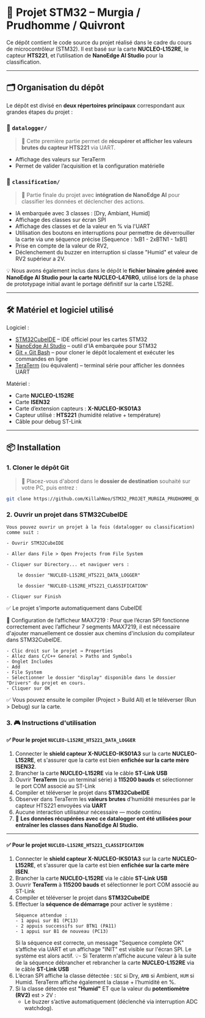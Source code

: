 # 🚀 Projet STM32 – Murgia / Prudhomme / Quivront

Ce dépôt contient le code source du projet réalisé dans le cadre du cours de microcontrôleur (STM32). Il est basé sur la carte **NUCLEO-L152RE**, le capteur **HTS221**, et l’utilisation de **NanoEdge AI Studio** pour la classification.

---

## 🗂️ Organisation du dépôt

Le dépôt est divisé en **deux répertoires principaux** correspondant aux grandes étapes du projet :

### 📁 `datalogger/`

> 🧪 Cette première partie permet de **récupérer et afficher les valeurs brutes du capteur HTS221** via UART.

* Affichage des valeurs sur TeraTerm
* Permet de valider l’acquisition et la configuration matérielle

### 📁 `classification/`

> 🧠 Partie finale du projet avec **intégration de NanoEdge AI** pour classifier les données et déclencher des actions.

* IA embarquée avec 3 classes : [Dry, Ambiant, Humid]
* Affichage des classes sur écran SPI 
* Affichage des classes et de la valeur en % via l'UART
* Utilisation des boutons en interruptions pour permettre de déverrouiller la carte via une séquence précise [Sequence : 1xB1 - 2xBTN1 - 1xB1]
* Prise en compte de la valeur de RV2, 
* Déclenchement du buzzer en interruption si classe "Humid" et valeur de RV2 supérieur a 2V.


💡 Nous avons également inclus dans le dépôt le **fichier binaire généré avec NanoEdge AI Studio pour la carte NUCLEO-L476RG**, utilisé lors de la phase de prototypage initial avant le portage définitif sur la carte L152RE.

---

## 🛠️ Matériel et logiciel utilisé

Logiciel :

- [STM32CubeIDE](https://www.st.com/en/development-tools/stm32cubeide.html) – IDE officiel pour les cartes STM32
- [NanoEdge AI Studio](https://www.st.com/en/development-tools/nanoedge-ai-studio.html) – outil d'IA embarquée pour STM32
- [Git + Git Bash](https://git-scm.com/downloads) – pour cloner le dépôt localement et exécuter les commandes en ligne
- [TeraTerm](https://osdn.net/projects/ttssh2/releases/) (ou équivalent) – terminal série pour afficher les données UART

Matériel :

- Carte **NUCLEO-L152RE**
- Carte **ISEN32**
- Carte d’extension capteurs : **X-NUCLEO-IKS01A3**
- Capteur utilisé : **HTS221** (humidité relative + température)
- Câble pour debug ST-Link

---

## 📦 Installation

### 1. Cloner le dépôt Git

> 📍 Placez-vous d'abord dans le **dossier de destination** souhaité sur votre PC, puis entrez :

```bash
git clone https://github.com/KillahNeo/STM32_PROJET_MURGIA_PRUDHOMME_QUIVRONT.git --recurse-submodules
```
### 2. Ouvrir un projet dans STM32CubeIDE

    Vous pouvez ouvrir un projet à la fois (datalogger ou classification) comme suit :

    - Ouvrir STM32CubeIDE

    - Aller dans File > Open Projects from File System

    - Cliquer sur Directory... et naviguer vers :

        le dossier "NUCLEO-L152RE_HTS221_DATA_LOGGER"

        le dossier "NUCLEO-L152RE_HTS221_CLASSIFICATION" 

    - Cliquer sur Finish

 ✅ Le projet s’importe automatiquement dans CubeIDE

  🔧 Configuration de l’afficheur MAX7219 : 
  Pour que l’écran SPI fonctionne correctement avec l’afficheur 7 segments MAX7219, il est nécessaire d'ajouter manuellement ce dossier aux chemins d'inclusion du compilateur dans STM32CubeIDE.

    - Clic droit sur le projet → Properties
    - Allez dans C/C++ General > Paths and Symbols
    - Onglet Includes
    - Add 
    - File System
    - Sélectionner le dossier "display" disponible dans le dossier "Drivers" du projet en cours.
    - Cliquer sur OK

✅ Vous pouvez ensuite le compiler (Project > Build All) et le téléverser (Run > Debug) sur la carte.

### 3. 🎮 Instructions d'utilisation

#### ✅ Pour le projet `NUCLEO-L152RE_HTS221_DATA_LOGGER`

1. Connecter le **shield capteur X-NUCLEO-IKS01A3** sur la carte **NUCLEO-L152RE**, et s'assurer que la carte est bien **enfichée sur la carte mère ISEN32**.
2. Brancher la carte **NUCLEO-L152RE** via le câble **ST-Link USB**
3. Ouvrir **TeraTerm** (ou un terminal série) à **115200 bauds** et sélectionner le port COM associé au ST-Link
4. Compiler et téléverser le projet dans **STM32CubeIDE**
5. Observer dans TeraTerm les **valeurs brutes** d’humidité mesurées par le capteur HTS221 envoyées via **UART**
6. Aucune interaction utilisateur nécessaire — mode continu  
7. 🔁 **Les données récupérées avec ce datalogger ont été utilisées pour entraîner les classes dans NanoEdge AI Studio.**

---

#### ✅ Pour le projet `NUCLEO-L152RE_HTS221_CLASSIFICATION`

1. Connecter le **shield capteur X-NUCLEO-IKS01A3** sur la carte **NUCLEO-L152RE**, et s'assurer que la carte est bien **enfichée sur la carte mère ISEN**.
2. Brancher la carte **NUCLEO-L152RE** via le câble **ST-Link USB**
3. Ouvrir **TeraTerm** à **115200 bauds** et sélectionner le port COM associé au ST-Link
4. Compiler et téléverser le projet dans **STM32CubeIDE**
5. Effectuer la **séquence de démarrage** pour activer le système :
   ```
   Séquence attendue :
   - 1 appui sur B1 (PC13)
   - 2 appuis successifs sur BTN1 (PA11)
   - 1 appui sur B1 de nouveau (PC13)
   ```
   Si la séquence est correcte, un message "Sequence complete OK" s’affiche via UART et un affichage "INIT" est visible sur l'écran SPI. Le système est alors actif.
   💡- Si Teraterm n'affiche aucune valeur à la suite de la séquence débrancher et rebrancher la carte **NUCLEO-L152RE** via le câble **ST-Link USB**
6. L’écran SPI affiche la classe détectée : `SEC` si Dry, `AMB` si Ambient, `HUM` si Humid. TeraTerm affiche également la classe + l’humidité en %.
7. Si la classe détectée est **"Humid"** ET que la valeur du **potentiomètre (RV2)** est > 2V :
   - Le buzzer s’active automatiquement (déclenché via interruption ADC watchdog).
